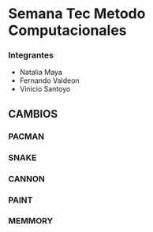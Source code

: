 # Semana Tec Metodo Computacionales

### Integrantes 
- Natalia Maya
- Fernando Valdeon 
- Vinicio Santoyo


## CAMBIOS

### PACMAN
### SNAKE 
### CANNON
### PAINT
### MEMMORY
